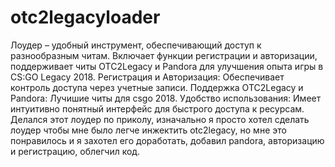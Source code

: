 # otc2legacyloader
Лоудер – удобный инструмент, обеспечивающий доступ к разнообразным читам. Включает функции регистрации и авторизации, 
поддерживает читы OTC2Legacy и Pandora для улучшения опыта игры в CS:GO Legacy 2018.
Регистрация и Авторизация: Обеспечивает контроль доступа через учетные записи.
Поддержка OTC2Legacy и Pandora: Лучишие читы для csgo 2018.
Удобство использования: Имеет интуитивно понятный интерфейс для быстрого доступа к ресурсам.
Делался этот лоудер по приколу, изначально я просто хотел сделать лоудер чтобы мне было легче инжектить otc2legacy, но мне это понравилось
 и я захотел его доработать, добавил pandora, авторизацию и регистрацию, облегчил код.

